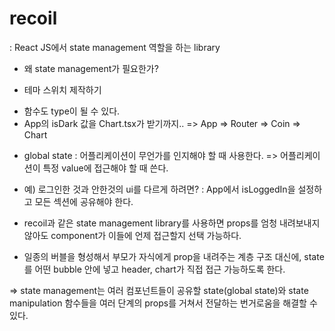 # recoil

: React JS에서 state management 역할을 하는 library

- 왜 state management가 필요한가?

* 테마 스위치 제작하기

- 함수도 type이 될 수 있다.
- App의 isDark 값을 Chart.tsx가 받기까지..
  => App => Router => Coin => Chart

* global state : 어플리케이션이 무언가를 인지해야 할 때 사용한다.
  => 어플리케이션이 특정 value에 접근해야 할 때 쓴다.

- 예) 로그인한 것과 안한것의 ui를 다르게 하려면?
  : App에서 isLoggedIn을 설정하고 모든 섹션에 공유해야 한다.

- recoil과 같은 state management library를 사용하면 props를 엄청 내려보내지 않아도 component가 이들에 언제 접근할지 선택 가능하다.

- 일종의 버블을 형성해서 부모가 자식에게 prop을 내려주는 계층 구조 대신에, state를 어떤 bubble 안에 넣고 header, chart가 직접 접근 가능하도록 한다.

=> state management는 여러 컴포넌트들이 공유할 state(global state)와 state manipulation 함수들을 여러 단계의 props를 거쳐서 전달하는 번거로움을 해결할 수 있다.
